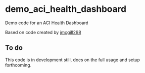 # demo\_aci\_health\_dashboard
Demo code for an ACI Health Dashboard

Based on code created by [jmcgill298](https://github.com/jmcgill298)

## To do

This code is in development still, docs on the full usage and setup forthcoming.  